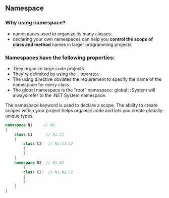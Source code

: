 ## Namespace

### Why using namespace?
- namespaces used to organize its many classes.
- declaring your own namespaces can help you **control the scope of class and method** names in larger programming projects.

### Namespaces have the following properties:

- They organize large code projects.
- They're delimited by using the `.` operator.
- The using directive obviates the requirement to specify the name of the namespace for every class.
- The global namespace is the "root" namespace: global`::`System will always refer to the .NET System namespace.



The namespace keyword is used to declare a scope. The ability to create scopes within your project helps organise code and lets you create globally-unique types.

```cs
namespace N1     // N1
{
    class C1      // N1.C1
    {
        class C2   // N1.C1.C2
        {
        }
    }
    namespace N2  // N1.N2
		{
        class C2   // N1.N2.C2
        {
        }
    }
}
```

